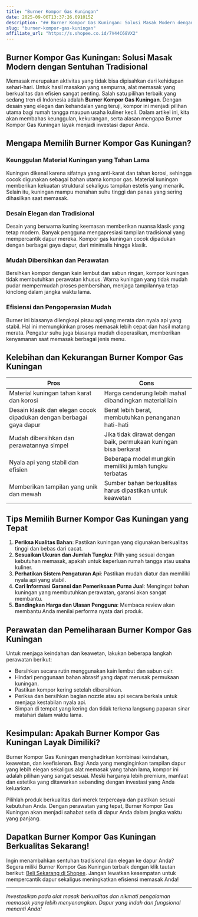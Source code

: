```yaml
---
title: "Burner Kompor Gas Kuningan"
date: 2025-09-06T13:37:26.691015Z
description: "## Burner Kompor Gas Kuningan: Solusi Masak Modern dengan Sentuhan Tradisional..."
slug: "burner-kompor-gas-kuningan"
affiliate_url: "https://s.shopee.co.id/7V44C68VX2"
---
```

## Burner Kompor Gas Kuningan: Solusi Masak Modern dengan Sentuhan Tradisional

Memasak merupakan aktivitas yang tidak bisa dipisahkan dari kehidupan sehari-hari. Untuk hasil masakan yang sempurna, alat memasak yang berkualitas dan efisien sangat penting. Salah satu pilihan terbaik yang sedang tren di Indonesia adalah **Burner Kompor Gas Kuningan**. Dengan desain yang elegan dan kehandalan yang teruji, kompor ini menjadi pilihan utama bagi rumah tangga maupun usaha kuliner kecil. Dalam artikel ini, kita akan membahas keunggulan, kekurangan, serta alasan mengapa Burner Kompor Gas Kuningan layak menjadi investasi dapur Anda.

## Mengapa Memilih Burner Kompor Gas Kuningan?

### Keunggulan Material Kuningan yang Tahan Lama

Kuningan dikenal karena sifatnya yang anti-karat dan tahan korosi, sehingga cocok digunakan sebagai bahan utama kompor gas. Material kuningan memberikan kekuatan struktural sekaligus tampilan estetis yang menarik. Selain itu, kuningan mampu menahan suhu tinggi dan panas yang sering dihasilkan saat memasak.

### Desain Elegan dan Tradisional

Desain yang berwarna kuning keemasan memberikan nuansa klasik yang tetap modern. Banyak pengguna mengapresiasi tampilan tradisional yang mempercantik dapur mereka. Kompor gas kuningan cocok dipadukan dengan berbagai gaya dapur, dari minimalis hingga klasik.

### Mudah Dibersihkan dan Perawatan

Bersihkan kompor dengan kain lembut dan sabun ringan, kompor kuningan tidak membutuhkan perawatan khusus. Warna kuningan yang tidak mudah pudar mempermudah proses pembersihan, menjaga tampilannya tetap kinclong dalam jangka waktu lama.

### Efisiensi dan Pengoperasian Mudah

Burner ini biasanya dilengkapi pisau api yang merata dan nyala api yang stabil. Hal ini memungkinkan proses memasak lebih cepat dan hasil matang merata. Pengatur suhu juga biasanya mudah dioperasikan, memberikan kenyamanan saat memasak berbagai jenis menu.

## Kelebihan dan Kekurangan Burner Kompor Gas Kuningan

| **Pros** | **Cons** |
|------------|------------|
| Material kuningan tahan karat dan korosi | Harga cenderung lebih mahal dibandingkan material lain |
| Desain klasik dan elegan cocok dipadukan dengan berbagai gaya dapur | Berat lebih berat, membutuhkan penanganan hati-hati |
| Mudah dibersihkan dan perawatannya simpel | Jika tidak dirawat dengan baik, permukaan kuningan bisa berkarat |
| Nyala api yang stabil dan efisien | Beberapa model mungkin memiliki jumlah tungku terbatas |
| Memberikan tampilan yang unik dan mewah | Sumber bahan berkualitas harus dipastikan untuk keawetan |

## Tips Memilih Burner Kompor Gas Kuningan yang Tepat

1. **Periksa Kualitas Bahan**: Pastikan kuningan yang digunakan berkualitas tinggi dan bebas dari cacat.
2. **Sesuaikan Ukuran dan Jumlah Tungku**: Pilih yang sesuai dengan kebutuhan memasak, apakah untuk keperluan rumah tangga atau usaha kuliner.
3. **Perhatikan Sistem Pengaturan Api**: Pastikan mudah diatur dan memiliki nyala api yang stabil.
4. **Cari Informasi Garansi dan Pemeriksaan Purna Jual**: Mengingat bahan kuningan yang membutuhkan perawatan, garansi akan sangat membantu.
5. **Bandingkan Harga dan Ulasan Pengguna**: Membaca review akan membantu Anda menilai performa nyata dari produk.

## Perawatan dan Pemeliharaan Burner Kompor Gas Kuningan

Untuk menjaga keindahan dan keawetan, lakukan beberapa langkah perawatan berikut:
- Bersihkan secara rutin menggunakan kain lembut dan sabun cair.
- Hindari penggunaan bahan abrasif yang dapat merusak permukaan kuningan.
- Pastikan kompor kering setelah dibersihkan.
- Periksa dan bersihkan bagian nozzle atau api secara berkala untuk menjaga kestabilan nyala api.
- Simpan di tempat yang kering dan tidak terkena langsung paparan sinar matahari dalam waktu lama.

## Kesimpulan: Apakah Burner Kompor Gas Kuningan Layak Dimiliki?

Burner Kompor Gas Kuningan menghadirkan kombinasi keindahan, keawetan, dan keefisienan. Bagi Anda yang menginginkan tampilan dapur yang lebih elegan sekaligus alat memasak yang tahan lama, kompor ini adalah pilihan yang sangat sesuai. Meski harganya lebih premium, manfaat dan estetika yang ditawarkan sebanding dengan investasi yang Anda keluarkan.

Pilihlah produk berkualitas dari merek terpercaya dan pastikan sesuai kebutuhan Anda. Dengan perawatan yang tepat, Burner Kompor Gas Kuningan akan menjadi sahabat setia di dapur Anda dalam jangka waktu yang panjang.

## Dapatkan Burner Kompor Gas Kuningan Berkualitas Sekarang!

Ingin menambahkan sentuhan tradisional dan elegan ke dapur Anda? Segera miliki Burner Kompor Gas Kuningan terbaik dengan klik tautan berikut: [Beli Sekarang di Shopee](https://s.shopee.co.id/7V44C68VX2). Jangan lewatkan kesempatan untuk mempercantik dapur sekaligus meningkatkan efisiensi memasak Anda!

---

*Investasikan pada alat masak berkualitas dan nikmati pengalaman memasak yang lebih menyenangkan. Dapur yang indah dan fungsional menanti Anda!*
